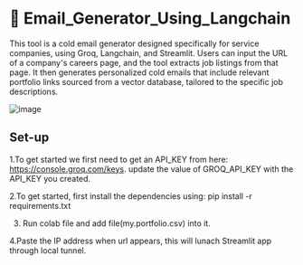# 📧 Email_Generator_Using_Langchain
This tool is a cold email generator designed specifically for service companies, using Groq, Langchain, and Streamlit. Users can input the URL of a company's careers page, and the tool extracts job listings from that page. It then generates personalized cold emails that include relevant portfolio links sourced from a vector database, tailored to the specific job descriptions.

![image](https://github.com/user-attachments/assets/942e656f-28cb-49a2-851f-0018a6adc364)

## Set-up
1.To get started we first need to get an API_KEY from here: https://console.groq.com/keys.  update the value of GROQ_API_KEY with the API_KEY you created.

2.To get started, first install the dependencies using:
pip install -r requirements.txt

3. Run colab file and add file(my.portfolio.csv) into it.

4.Paste the IP address when url appears, this will lunach Streamlit app through local tunnel.

